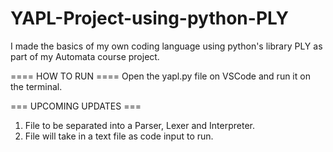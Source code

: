 # YAPL-Project-using-python-PLY
I made the basics of my own coding language using python's library PLY as part of my Automata course project.

==== HOW TO RUN ====
Open the yapl.py file on VSCode and run it on the terminal.

===  UPCOMING UPDATES ===
1) File to be separated into a Parser, Lexer and Interpreter.
2) File will take in a text file as code input to run.
